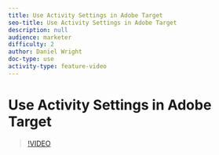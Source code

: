 ```yaml
---
title: Use Activity Settings in Adobe Target
seo-title: Use Activity Settings in Adobe Target
description: null
audience: marketer
difficulty: 2
author: Daniel Wright
doc-type: use
activity-type: feature-video
---
```


# Use Activity Settings in Adobe Target

>[!VIDEO](https://video.tv.adobe.com/v/17381/?quality=12)